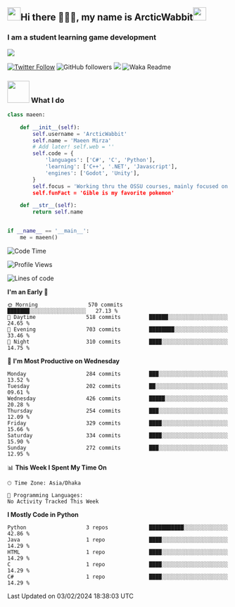 <h2><img src="https://media.tenor.com/9T0J17LeLCMAAAAi/aahh-fun.gif" width="30"/>Hi there 🧙🏻‍♂️, my name is ArcticWabbit<img src="https://media.tenor.com/voXPVSS4kboAAAAi/dance-happy.gif" width="30"/></h2>
<h3>I am a student learning game development</h3>
<img src="https://pbs.twimg.com/profile_banners/1560015367107641344/1660794722/600x200"/>

[![Twitter Follow](https://img.shields.io/twitter/follow/ArcticWabbit?label=Follow)](https://twitter.com/intent/follow?screen_name=ArcticWabbit)
![GitHub followers](https://img.shields.io/github/followers/ArcticWabbit?label=Follow&style=social)
![](https://visitor-badge.glitch.me/badge?page_id=ArcticWabbit.ArcticWabbit)
![Waka Readme](https://github.com/ArcticWabbit/ArcticWabbit/workflows/Waka%20Readme/badge.svg)

### <img src="https://media.tenor.com/3wpZl17CXB4AAAAi/gwo-gzlwong.gif" width="50"> What I do

```python
class maeen:

    def __init__(self):
        self.username = 'ArcticWabbit'
        self.name = 'Maeen Mirza'
        # Add later! self.web = ''
        self.code = {
            'languages': ['C#', 'C', 'Python'],
            'learning': ['C++', '.NET', 'Javascript'],
            'engines': ['Godot', 'Unity'],
        }
        self.focus = 'Working thru the OSSU courses, mainly focused on learning.
        self.funFact = 'Gible is my favorite pokemon'

    def __str__(self):
        return self.name


if __name__ == '__main__':
    me = maeen()
```

<!--START_SECTION:waka-->
![Code Time](http://img.shields.io/badge/Code%20Time-8%20hrs%2056%20mins-blue)

![Profile Views](http://img.shields.io/badge/Profile%20Views-0-blue)

![Lines of code](https://img.shields.io/badge/From%20Hello%20World%20I%27ve%20Written-1.1%20million%20lines%20of%20code-blue)

**I'm an Early 🐤** 

```text
🌞 Morning                570 commits         ███████░░░░░░░░░░░░░░░░░░   27.13 % 
🌆 Daytime                518 commits         ██████░░░░░░░░░░░░░░░░░░░   24.65 % 
🌃 Evening                703 commits         ████████░░░░░░░░░░░░░░░░░   33.46 % 
🌙 Night                  310 commits         ████░░░░░░░░░░░░░░░░░░░░░   14.75 % 
```
📅 **I'm Most Productive on Wednesday** 

```text
Monday                   284 commits         ███░░░░░░░░░░░░░░░░░░░░░░   13.52 % 
Tuesday                  202 commits         ██░░░░░░░░░░░░░░░░░░░░░░░   09.61 % 
Wednesday                426 commits         █████░░░░░░░░░░░░░░░░░░░░   20.28 % 
Thursday                 254 commits         ███░░░░░░░░░░░░░░░░░░░░░░   12.09 % 
Friday                   329 commits         ████░░░░░░░░░░░░░░░░░░░░░   15.66 % 
Saturday                 334 commits         ████░░░░░░░░░░░░░░░░░░░░░   15.90 % 
Sunday                   272 commits         ███░░░░░░░░░░░░░░░░░░░░░░   12.95 % 
```


📊 **This Week I Spent My Time On** 

```text
🕑︎ Time Zone: Asia/Dhaka

💬 Programming Languages: 
No Activity Tracked This Week
```

**I Mostly Code in Python** 

```text
Python                   3 repos             ███████████░░░░░░░░░░░░░░   42.86 % 
Java                     1 repo              ████░░░░░░░░░░░░░░░░░░░░░   14.29 % 
HTML                     1 repo              ████░░░░░░░░░░░░░░░░░░░░░   14.29 % 
C                        1 repo              ████░░░░░░░░░░░░░░░░░░░░░   14.29 % 
C#                       1 repo              ████░░░░░░░░░░░░░░░░░░░░░   14.29 % 
```




 Last Updated on 03/02/2024 18:38:03 UTC
<!--END_SECTION:waka-->
